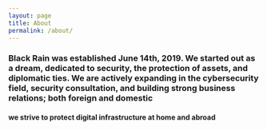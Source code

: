 ```yaml
---
layout: page
title: About
permalink: /about/
---
```


### Black Rain was established June 14th, 2019. We started out as a dream, dedicated to security, the protection of assets, and diplomatic ties. We are actively expanding in the cybersecurity field, security consultation, and building strong business relations; both foreign and domestic ###
#### we strive to protect digital infrastructure at home and abroad ####
